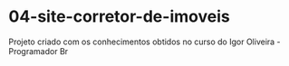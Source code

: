# 04-site-corretor-de-imoveis
Projeto criado com os conhecimentos obtidos no curso do Igor Oliveira - Programador Br
